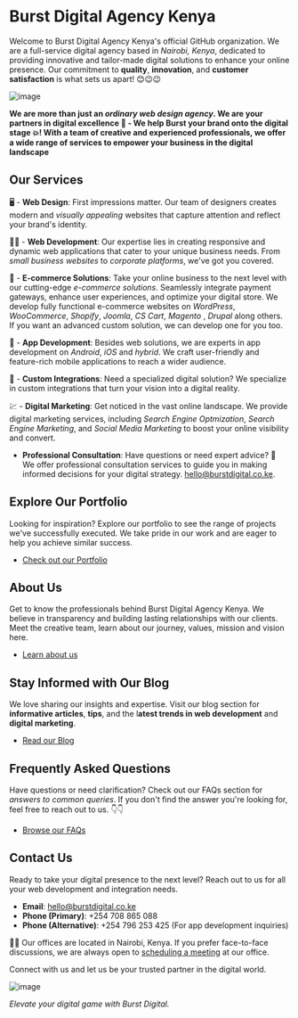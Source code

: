 # Burst Digital Agency Kenya

Welcome to Burst Digital Agency Kenya's official GitHub organization. We are a full-service digital agency based in _Nairobi, Kenya_, dedicated to providing innovative and tailor-made digital solutions to enhance your online presence. Our commitment to **quality**, **innovation**, and **customer satisfaction** is what sets us apart! 😊😉😉

![image](https://github.com/Burst-Digital-Kenya/.github/assets/71133936/165b6003-b32f-4913-93ba-cebb889d0f6f)

**We are more than just an _ordinary web design agency_. We are your partners in digital excellence 🚀 - We help Burst your brand onto the digital stage 💥! With a team of creative and experienced professionals, we offer a wide range of services to empower your business in the digital landscape**


## Our Services

🖥️ - **Web Design**: First impressions matter. Our team of designers creates modern and _visually appealing_ websites that capture attention and reflect your brand's identity.

🧑‍💻 - **Web Development**: Our expertise lies in creating responsive and dynamic web applications that cater to your unique business needs. From _small business websites_ to _corporate platforms_, we've got you covered.

🛒 - **E-commerce Solutions**: Take your online business to the next level with our cutting-edge _e-commerce solutions_. Seamlessly integrate payment gateways, enhance user experiences, and optimize your digital store. We develop fully functional e-commerce websites on _WordPress_, _WooCommerce_, _Shopify_, _Joomla_, _CS Cart_, _Magento_ , _Drupal_ along others. If you want an advanced custom solution, we can develop one for you too. 

📲 - **App Development**: Besides web solutions, we are experts in app development on _Android_, _iOS_ and _hybrid_. We craft user-friendly and feature-rich mobile applications to reach a wider audience.

📝 - **Custom Integrations**: Need a specialized digital solution? We specialize in custom integrations that turn your vision into a digital reality.

💹 - **Digital Marketing**: Get noticed in the vast online landscape. We provide digital marketing services, including _Search Engine Optmization_, _Search Engine Marketing_, and _Social Media Marketing_ to boost your online visibility and convert.



- **Professional Consultation**: Have questions or need expert advice? 👋 We offer professional consultation services to guide you in making informed decisions for your digital strategy. [hello@burstdigital.co.ke](mailto:hello@burstdigital.co.ke).



## Explore Our Portfolio
Looking for inspiration? Explore our portfolio to see the range of projects we've successfully executed. We take pride in our work and are eager to help you achieve similar success.

- [Check out our Portfolio](https://burstdigital.co.ke/portfolio/)

## About Us

Get to know the professionals behind Burst Digital Agency Kenya. We believe in transparency and building lasting relationships with our clients. Meet the creative team, learn about our journey, values, mission and vision here.

- [Learn about us](https://burstdigital.co.ke/about-us/)

## Stay Informed with Our Blog
We love sharing our insights and expertise. Visit our blog section for **informative articles**, **tips**, and the l**atest trends in web development** and **digital marketing**.

- [Read our Blog](https://burstdigital.co.ke/blog/)

## Frequently Asked Questions
Have questions or need clarification? Check out our FAQs section for _answers to common queries_. If you don't find the answer you're looking for, feel free to reach out to us. 👇👇

- [Browse our FAQs](https://burstdigital.co.ke/faqs/)

## Contact Us

Ready to take your digital presence to the next level? Reach out to us for all your web development and integration needs.

- **Email**: [hello@burstdigital.co.ke](mailto:hello@burstdigital.co.ke)
- **Phone (Primary)**: +254 708 865 088
- **Phone (Alternative)**: +254 796 253 425 (For app development inquiries)

📌📌 Our offices are located in Nairobi, Kenya. If you prefer face-to-face discussions, we are always open to [scheduling a meeting](https://burstdigital.co.ke/book-a-consultation/) at our office.

Connect with us and let us be your trusted partner in the digital world. 

![image](https://github.com/Burst-Digital-Kenya/.github/assets/71133936/1b904fb4-4847-45f1-874b-e0fe82b1a5fd)

*Elevate your digital game with Burst Digital.*

